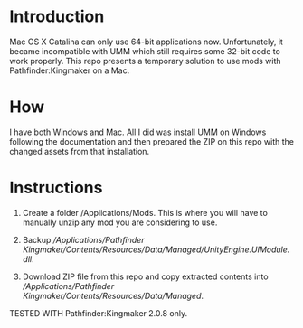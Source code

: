 # Introduction

Mac OS X Catalina can only use 64-bit applications now. Unfortunately, it became incompatible with UMM which still requires some 32-bit code to work properly. This repo presents a temporary solution to use mods with Pathfinder:Kingmaker on a Mac.

# How

I have both Windows and Mac. All I did was install UMM on Windows following the documentation and then prepared the ZIP on this repo with the changed assets from that installation.

# Instructions

1. Create a folder /Applications/Mods. This is where you will have to manually unzip any mod you are considering to use.

2. Backup */Applications/Pathfinder Kingmaker/Contents/Resources/Data/Managed/UnityEngine.UIModule.dll*.

3. Download ZIP file from this repo and copy extracted contents into */Applications/Pathfinder Kingmaker/Contents/Resources/Data/Managed*.

TESTED WITH Pathfinder:Kingmaker 2.0.8 only.

